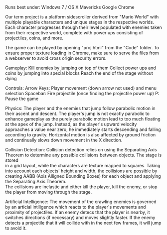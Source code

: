 Runs best under:
Windows 7 / OS X Mavericks
Google Chrome


Our term project is a platform sidescroller derived from "Mario World" with 
multiple playable characters and unique stages in the respective worlds.  
Each character progresses through their level populated with enemies taken
from their respective world, complete with power ups consisting of projectiles,
coins, and more.

The game can be played by opening "proj.html" from the "Code" folder.  To
ensure proper texture loading in Chrome, make sure to serve the files from a webserver
to avoid cross origin security errors.

Gameplay: 
Kill enemies by jumping on top of them
Collect power ups and coins by jumping into special blocks
Reach the end of the stage without dying

Controls:
Arrow Keys: Player movement (down arrow not used) and menu selection
Spacebar: Fire projectile (once finding the projectile power up)
P: Pause the game

Physics: The player and the enemies that jump follow parabolic motion in their ascent 
and descent.  The player's jump is not exactly parabolic to enhance gameplay as the 
purely parabolic motion lead to too much floating at the apex of the jump.  Instead,
as the player's upward velocity approaches a value near zero, he immediately starts
descending and falling according to gravity.  Horizontal motion is also affected by 
ground friction and continually slows down movement in the X direction.

Collision Detection: Collision detection relies on using the Separating Axis Theorem
to determine any possible collisions between objects.  The stage is stored  
in a grid layout, while the characters are texture mapped to squares.  Taking into
account each objects' height and width, the collisions are possible by creating 
AABB (Axis Alligned Bounding Boxes) for each object and applying the Separating Axis Theorem.  
The collisions are inelastic and either kill the player, kill the enemy, or stop
the player from moving through the stage.

Artificial Intelligence: The movement of the crawling enemies is governed by an
articial intlligence which reacts to the player's movements and proximity of
projectiles. If an enemy detecs that the player is nearby, it switches directions
(if necessary) and moves slightly faster. If the enemy detects a projectile that
it will collide with in the next few frames, it will jump to avoid it.